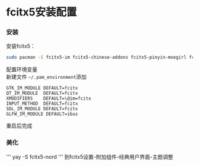 # fcitx5安装配置
### 安装
安装fcitx5：  
``` bash
sudo pacman -S fcitx5-im fcitx5-chinese-addons fcitx5-pinyin-moegirl fcitx5-pinyin-zhwiki
```
配置环境变量  
新建文件 ```~/.pam_environment```添加
```
GTK_IM_MODULE DEFAULT=fcitx
QT_IM_MODULE  DEFAULT=fcitx
XMODIFIERS    DEFAULT=\@im=fcitx
INPUT_METHOD  DEFAULT=fcitx
SDL_IM_MODULE DEFAULT=fcitx
GLFW_IM_MODULE DEFAULT=ibus
```
重启后完成
### 美化
'''
yay -S fcitx5-nord
'''
到fcitx5设置-附加组件-经典用户界面-主题调整


